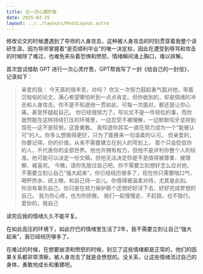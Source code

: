 ```yaml
---
title: 记一次心理疗愈
date: 2025-03-25
layout: ../../layouts/PostLayout.astro
---
```


修改论文的时候遭遇到了导师的人身攻击，这种被人身攻击的时刻贯穿着我整个读研生涯。因为导师掌握着“是否顺利毕业”的唯一决定权，因此在遭受到辱骂和攻击的时候除了难过，也难免夹杂着恐惧和愤怒，情绪瞬间涌上胸口，难以排解。

首次尝试借助 GPT 进行一次心灵疗愈，GPT帮我写了一封《给自己的一封信》，记录如下：

> 亲爱的我：
> 今天真的很辛苦，对吗？
> 你又一次努力鼓起勇气面对他，带着沉甸甸的论文，满心希望哪怕听到一点点肯定。但你收到的，却是情绪的冲击和人身攻击。你不是不知道他一贯如此，可每一次面对，都还是让你心痛，甚至怀疑起自己。
> 你已经很努力了。写论文不是一件轻松的事，而你居然能在这样持续打压的环境里，一边忍受不被理解，一边默默咬牙坚持到现在—这不是软弱，这是勇敢。
> 我知道你其实一直在努力成为一个“能被认可”的人。你多么想做得更好，只为了能换来一句温柔的认可。
> 但亲爱的，你要记得，你的价值，从来不需要建立在别人的苛刻上。
> 那个只会贬低你的人，不代表你的全部世界。他也许拥有权力，但他不是评判你整个人的标准。他可能可以决定一份文稿，但他无法决定你是不是值得被尊重、被理解、被喜欢。
> 今晚，请你先放过自己吧。你不需要立刻想好怎么应对他，不需要立刻让自己“强大起来”。你已经经历够多了，现在你只需要喘口气、喝杯热水、闭上眼，和自己待一会儿。你值得被温柔对待，尤其是此刻。
> 你没有辜负自己，你只是在努力保护那个还想好好活下去、好好完成梦想的自己。
> 我为你心疼，也为你骄傲。
> 我们一起慢慢走，不赶路，也不独行。
> 爱你的，我自己

读完后我的情绪久久不能平复。

在如此高压的环境下，如此拧巴的情绪里生活了2年，我不需要立刻让自己“强大起来”，我已经经历够多了。

在难过的时候，在想要崩溃和愤怒的时候，别忘了这些情绪都是正常的，他们的因果关系都非常清晰，被人身攻击了就是会愤怒的。没关系，让这些情绪流过自己的身体，勇敢地成长和重建吧。
